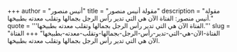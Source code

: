 +++
author = "أنيس منصور"
title = "مقولة أنيس منصور"
description = "مقولة أنيس منصور: الفتاة الآن هي التي تدير رأس الرجل بجمالها وتقلب معدته بطبيخها."
quote = '''الفتاة الآن هي التي تدير رأس الرجل بجمالها وتقلب معدته بطبيخها.'''
slug = "الفتاة-الآن-هي-التي-تدير-رأس-الرجل-بجمالها-وتقلب-معدته-بطبيخها"
+++
الفتاة الآن هي التي تدير رأس الرجل بجمالها وتقلب معدته بطبيخها.
